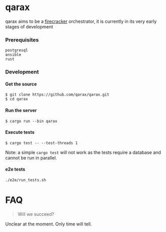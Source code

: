 # qarax
qarax aims to be a [firecracker](https://firecracker-microvm.github.io/) orchestrator, it is currently in its very early stages of development

### Prerequisites
```
postgresql
ansible
rust
```

### Development

#### Get the source
```shell
$ git clone https://github.com/qarax/qarax.git
$ cd qarax
```

#### Run the server
```shell
$ cargo run --bin qarax
```
#### Execute tests
```shell
$ cargo test -- --test-threads 1
```
Note: a simple `cargo test` will not work as the tests require a database and cannot be run in parallel.

#### e2e tests
```shell
./e2e/run_tests.sh
```

# FAQ
> Will we succeed?

Unclear at the moment. Only time will tell.
